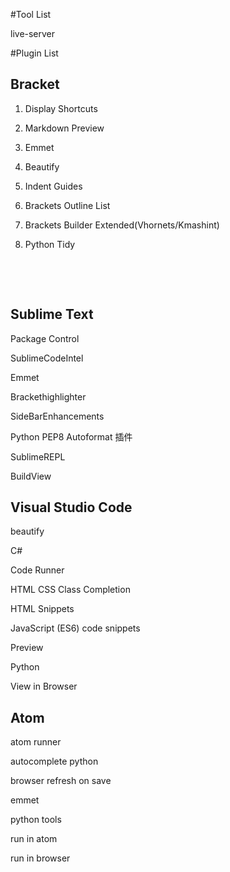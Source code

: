 #Tool List

live-server




#Plugin List
## Bracket

1. Display Shortcuts

2. Markdown Preview

3. Emmet

4. Beautify

5. Indent Guides

6. Brackets Outline List

7. Brackets Builder Extended(Vhornets/Kmashint)

8. Python Tidy

   ​

   ​

## Sublime Text

Package Control

SublimeCodeIntel

Emmet

Brackethighlighter

SideBarEnhancements

Python PEP8 Autoformat 插件

SublimeREPL

BuildView



## Visual Studio Code

beautify

C#

Code Runner

HTML CSS Class Completion

HTML Snippets

JavaScript (ES6) code snippets

Preview

Python

View in Browser



## Atom

atom runner

autocomplete python

browser refresh on save

emmet

python tools

run in atom

run in browser